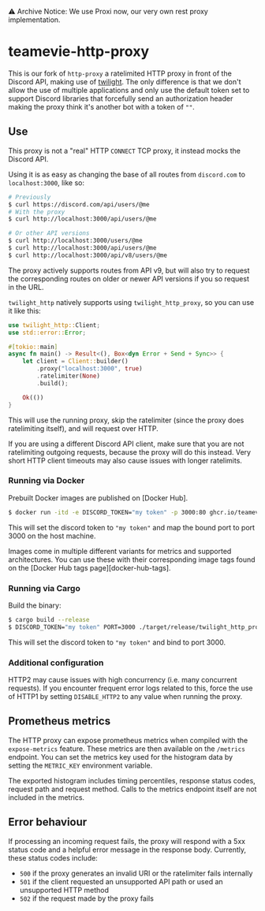 ⚠️ Archive Notice: We use Proxi now, our very own rest proxy implementation.


# teamevie-http-proxy

This is our fork of `http-proxy` a ratelimited HTTP proxy in front of the Discord API, making use
of [twilight]. The only difference is that we don't allow the use of multiple applications and only use the default token set to support Discord libraries that forcefully send an authorization header making the proxy think it's another bot with a token of `""`.

## Use

This proxy is not a "real" HTTP `CONNECT` TCP proxy, it instead mocks the
Discord API.

Using it is as easy as changing the base of all routes from `discord.com` to
`localhost:3000`, like so:

```bash
# Previously
$ curl https://discord.com/api/users/@me
# With the proxy
$ curl http://localhost:3000/api/users/@me

# Or other API versions
$ curl http://localhost:3000/users/@me
$ curl http://localhost:3000/api/users/@me
$ curl http://localhost:3000/api/v8/users/@me
```

The proxy actively supports routes from API v9, but will also try to request
the corresponding routes on older or newer API versions if you so request in
the URL.

`twilight_http` natively supports using `twilight_http_proxy`, so you can use
it like this:

```rust
use twilight_http::Client;
use std::error::Error;

#[tokio::main]
async fn main() -> Result<(), Box<dyn Error + Send + Sync>> {
    let client = Client::builder()
        .proxy("localhost:3000", true)
        .ratelimiter(None)
        .build();

    Ok(())
}
```

This will use the running proxy, skip the ratelimiter (since the proxy does
ratelimiting itself), and will request over HTTP.

If you are using a different Discord API client, make sure that you are not
ratelimiting outgoing requests, because the proxy will do this instead. Very
short HTTP client timeouts may also cause issues with longer ratelimits.

### Running via Docker

Prebuilt Docker images are published on [Docker Hub].

```sh
$ docker run -itd -e DISCORD_TOKEN="my token" -p 3000:80 ghcr.io/teamevie/http-proxy:metricsamd64
```

This will set the discord token to `"my token"` and map the bound port to port
3000 on the host machine.

Images come in multiple different variants for metrics and supported
architectures. You can use these with their corresponding image tags found on
the [Docker Hub tags page][docker-hub-tags].

### Running via Cargo

Build the binary:

```sh
$ cargo build --release
$ DISCORD_TOKEN="my token" PORT=3000 ./target/release/twilight_http_proxy
```

This will set the discord token to `"my token"` and bind to port 3000.

### Additional configuration

HTTP2 may cause issues with high concurrency (i.e. many concurrent requests).
If you encounter frequent error logs related to this, force the use of HTTP1 by
setting `DISABLE_HTTP2` to any value when running the proxy.

## Prometheus metrics

The HTTP proxy can expose prometheus metrics when compiled with the
`expose-metrics` feature. These metrics are then available on the `/metrics`
endpoint.
You can set the metrics key used for the histogram data by setting the
`METRIC_KEY` environment variable.

The exported histogram includes timing percentiles, response status codes,
request path and request method. Calls to the metrics endpoint itself are not
included in the metrics.

## Error behaviour

If processing an incoming request fails, the proxy will respond with a 5xx
status code and a helpful error message in the response body. Currently, these
status codes include:

- `500` if the proxy generates an invalid URI or the ratelimiter fails
  internally
- `501` if the client requested an unsupported API path or used an unsupported
  HTTP method
- `502` if the request made by the proxy fails

[twilight]: https://github.com/twilight-rs/twilight
